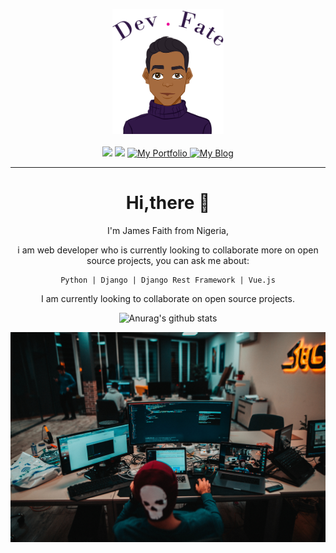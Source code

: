 
 
<br></br>
<div align="center">
<div id="header">
    <img src="./picture/my.png" height="200" />
</div>
<br>

<!-- <hr> -->
<div id="badges">
    <a href=""><img src="https://img.shields.io/badge/LinkedIn-blue?logo=linkedin&logoColor=white&style=for-the-badge" /></a>
    <a href=""><img src="https://img.shields.io/badge/Twitter-blue?logo=twitter&logoColor=white&style=for-the-badge" /></a>
    <a href="https://devfate.com">
        <img alt="My Portfolio" src="https://img.shields.io/badge/Portfolio-purple?style=for-the-badge" />
    </a>
    <a href="https://blog.devfate.com">
        <img alt="My Blog" src="https://img.shields.io/badge/Blog-purple?style=for-the-badge" />
    </a>

</div>
<hr>

<h1>Hi,there 👋 </h1>

<p>I'm James Faith from Nigeria,</p>
<p>
  i am web developer who is currently looking to collaborate more on open source projects,
  you can ask me about:
</p>

    Python | Django | Django Rest Framework | Vue.js
    
<p>
   I am currently looking to collaborate on open source projects.
  </p> 
   
   <!-- <p align="center">
    <a href="https://devfate.com">
        <img alt="My Portfolio" src="https://img.shields.io/badge/My Portfolio-James Faith's Portfolio-orange">
    </a>

    <br>
    <a href="https://twitter.com/follow/camzy_l">
        <img alt="Twitter Follow" src="https://img.shields.io/twitter/follow/camzy_l?label=Follow%20me%20on%20Twitter&style=social">
    </a>
   </p> -->

   <p align="center">
       <img alt="Anurag's github stats" src="https://github-readme-stats.vercel.app/api?username=blackpandan&show_icons=true&count_private=true&theme=synthwave&line_height=40">
   </p>
    
    
   <p align="center">
       <img alt="Faith James's logo" src="https://github.com/blackpandan/my_pictures/blob/main/arian-darvishi-wh-RPfR_3_M-unsplash.jpg" >
   </p>
   
 
</div>